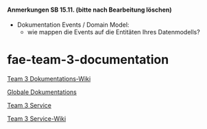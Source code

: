 #### Anmerkungen SB 15.11. (bitte nach Bearbeitung löschen) 
* Dokumentation Events / Domain Model:
    * wie mappen die Events auf die Entitäten Ihres Datenmodells?

# fae-team-3-documentation

[Team 3 Dokumentations-Wiki](https://github.com/Archi-Lab-FAE/fae-team-3-documentation/wiki)

[Globale Dokumentations](https://github.com/Archi-Lab-FAE/fae-global-documentation)

[Team 3 Service](https://github.com/Archi-Lab-FAE/fae-team-3-service)

[Team 3 Service-Wiki](https://github.com/Archi-Lab-FAE/fae-team-3-service/wiki)
